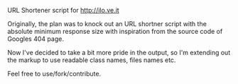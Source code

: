 URL Shortener script for http://ilo.ve.it

Originally, the plan was to knock out an URL shortner script with the absolute minimum response size with inspiration from the source code of Googles 404 page.

Now I've decided to take a bit more pride in the output, so I'm extending out the markup to use readable class names, files names etc.

Feel free to use/fork/contribute.